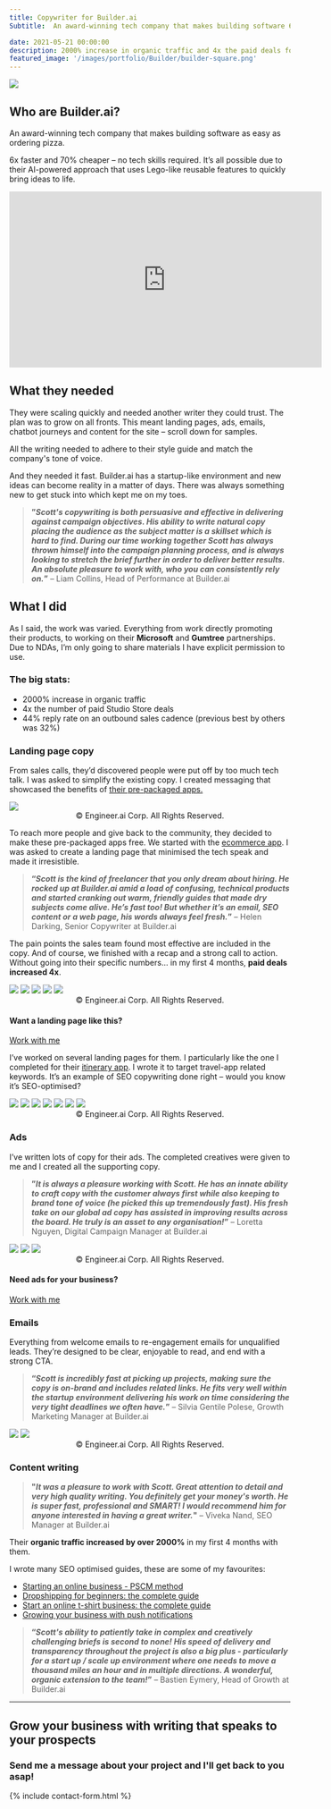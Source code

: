 ```yaml
---
title: Copywriter for Builder.ai
Subtitle:  An award-winning tech company that makes building software 6x faster and 70% cheaper

date: 2021-05-21 00:00:00
description: 2000% increase in organic traffic and 4x the paid deals for this award-winning tech company. I wrote landing pages, ads, email sequences, chatbot journeys, and content. 
featured_image: '/images/portfolio/Builder/builder-square.png'
---
```


![](/images/portfolio/Builder/builder-landscape.png)
## Who are Builder.ai?
An award-winning tech company that makes building software as easy as ordering pizza. 

6x faster and 70% cheaper – no tech skills required. It’s all possible due to their AI-powered approach that uses Lego-like reusable features to quickly bring ideas to life.

<iframe width="560" height="315" src="https://www.youtube.com/embed/Zn70RM1RSxk" title="YouTube video player" frameborder="0" allow="accelerometer; autoplay; clipboard-write; encrypted-media; gyroscope; picture-in-picture" allowfullscreen></iframe>

## What they needed
They were scaling quickly and needed another writer they could trust. The plan was to grow on all fronts. This meant landing pages, ads, emails, chatbot journeys and content for the site – scroll down for samples.

All the writing needed to adhere to their style guide and match the company's tone of voice. 

And they needed it fast. Builder.ai has a startup-like environment and new ideas can become reality in a matter of days. There was always something new to get stuck into which kept me on my toes.


>**”*Scott's copywriting is both persuasive and effective in delivering against campaign objectives. His ability to write natural copy placing the audience as the subject matter is a skillset which is hard to find. During our time working together Scott has always thrown himself into the campaign planning process, and is always looking to stretch the brief further in order to deliver better results. An absolute pleasure to work with, who you can consistently rely on.*”** – Liam Collins, Head of Performance at Builder.ai

## What I did 
As I said, the work was varied. Everything from work directly promoting their products, to working on their **Microsoft** and **Gumtree** partnerships. Due to NDAs, I’m only going to share materials I have explicit permission to use.

### The big stats:
* 2000% increase in organic traffic
* 4x the number of paid Studio Store deals
* 44% reply rate on an outbound sales cadence (previous best by others was 32%)

### Landing page copy
From sales calls, they’d discovered people were put off by too much tech talk. I was asked to simplify the existing copy. I created messaging that showcased the benefits of [their pre-packaged apps.](https://www.builder.ai/studio-store)

<div class="gallery" data-columns="1">
<img src="/images/portfolio/Builder/studio_store.jpg">
</div>
<center>© Engineer.ai Corp. All Rights Reserved.</center>


To reach more people and give back to the community, they decided to make these pre-packaged apps free. We started with the [ecommerce app](https://www.builder.ai/studio-store/free-ecommerce-app). I was asked to create a landing page that minimised the tech speak and made it irresistible.

> **“*Scott is the kind of freelancer that you only dream about hiring. He rocked up at Builder.ai amid a load of confusing, technical products and started cranking out warm, friendly guides that made dry subjects come alive. He’s fast too! But whether it’s an email, SEO content or a web page, his words always feel fresh.*”** – Helen Darking, Senior Copywriter at Builder.ai

The pain points the sales team found most effective are included in the copy. And of course, we finished with a recap and a strong call to action. Without going into their specific numbers... in my first 4 months, **paid deals increased 4x**.

<div class="gallery" data-columns="1">
    <img src="/images/portfolio/Builder/ecom.jpg">
    <img src="/images/portfolio/Builder/without_a_finger.jpg">
    <img src="/images/portfolio/Builder/no_cut_of_sales.jpg">
    <img src="/images/portfolio/Builder/valuable_data.jpg">
    <img src="/images/portfolio/Builder/get_online_cta.jpg">
</div>
<center>© Engineer.ai Corp. All Rights Reserved.</center>

#### Want a landing page like this?
<a href="https://scott-oneill.co.uk/contact" class="button button--large">Work with me</a>

I’ve worked on several landing pages for them. I particularly like the one I completed for their [itinerary app](https://www.builder.ai/app-builder/itinerary-app). I wrote it to target travel-app related keywords. It’s an example of SEO copywriting done right – would you know it’s SEO-optimised?

<div class="gallery" data-columns="1">
    <img src="/images/portfolio/Builder/itinerary_hero.jpg">
    <img src="/images/portfolio/Builder/itinerary_fast.jpg">
    <img src="/images/portfolio/Builder/itinerary_monetise.jpg">
    <img src="/images/portfolio/Builder/itinerary_tracking.jpg">
    <img src="/images/portfolio/Builder/itinerary_why_1.jpg">
    <img src="/images/portfolio/Builder/itinerary_why_2.jpg">
    <img src="/images/portfolio/Builder/itinerary_why_3.jpg">
</div>
<center>© Engineer.ai Corp. All Rights Reserved.</center>

### Ads
I’ve written lots of copy for their ads. The completed creatives were given to me and I created all the supporting copy.

>**”*It is always a pleasure working with Scott. He has an innate ability to craft copy with the customer always first while also keeping to brand tone of voice (he picked this up tremendously fast). His fresh take on our global ad copy has assisted in improving results across the board. He truly is an asset to any organisation!*”** – Loretta Nguyen, Digital Campaign Manager at Builder.ai

<div class="gallery" data-columns="3">
    <img src="/images/portfolio/Builder/FB_1.png">
    <img src="/images/portfolio/Builder/FB_2.png">
    <img src="/images/portfolio/Builder/FB_3.png">
</div>
<center>© Engineer.ai Corp. All Rights Reserved.</center>

#### Need ads for your business?
<a href="https://scott-oneill.co.uk/contact" class="button button--large">Work with me</a>


### Emails
Everything from welcome emails to re-engagement emails for unqualified leads. They’re designed to be clear, enjoyable to read, and end with a strong CTA.

>**“*Scott is incredibly fast at picking up projects, making sure the copy is on-brand and includes related links. He fits very well within the startup environment delivering his work on time considering the very tight deadlines we often have.*”** – Silvia Gentile Polese, Growth Marketing Manager at Builder.ai

<div class="gallery" data-columns="2">
    <img src="/images/portfolio/Builder/not_qualified_just_exploring.png">
    <img src="/images/portfolio/Builder/welcome_email.png">
</div>
<center>© Engineer.ai Corp. All Rights Reserved.</center>

### Content writing
>**"*It was a pleasure to work with Scott. Great attention to detail and very high quality writing. You definitely get your money's worth. He is super fast, professional and SMART! I would recommend him for anyone interested in having a great writer.*"** – Viveka Nand, SEO Manager at Builder.ai

Their **organic traffic increased by over 2000%** in my first 4 months with them.
 
 I wrote many SEO optimised guides, these are some of my favourites:

* [Starting an online business - PSCM method](https://www.builder.ai/guides/starting-an-online-business)
* [Dropshipping for beginners: the complete guide](https://www.builder.ai/guides/dropshipping-guide)
* [Start an online t-shirt business: the complete guide](https://www.builder.ai/guides/start-online-t-shirt-business)
* [Growing your business with push notifications](https://www.builder.ai/guides/push-notifications)

>**“*Scott's ability to patiently take in complex and creatively challenging briefs is second to none! His speed of delivery and transparency throughout the project is also a big plus - particularly for a start up / scale up environment where one needs to move a thousand miles an hour and in multiple directions. A wonderful, organic extension to the team!*”** – Bastien Eymery, Head of Growth at Builder.ai

---
## Grow your business with writing that speaks to your prospects
### Send me a message about your project and I'll get back to you asap!
{% include contact-form.html %}





